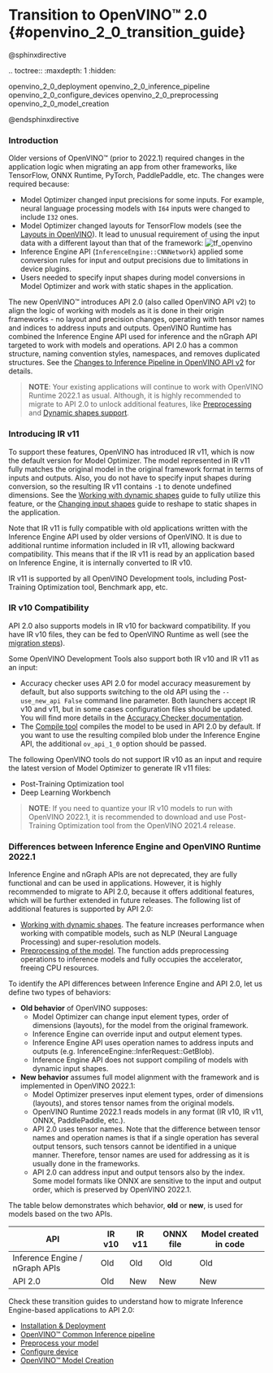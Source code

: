 # Transition to OpenVINO™ 2.0 {#openvino_2_0_transition_guide}

@sphinxdirective

.. toctree::
   :maxdepth: 1
   :hidden:

   openvino_2_0_deployment
   openvino_2_0_inference_pipeline
   openvino_2_0_configure_devices
   openvino_2_0_preprocessing
   openvino_2_0_model_creation

@endsphinxdirective

### Introduction

Older versions of OpenVINO™ (prior to 2022.1) required changes in the application logic when migrating an app from other frameworks, like TensorFlow, ONNX Runtime, PyTorch, PaddlePaddle, etc. The changes were required because:

- Model Optimizer changed input precisions for some inputs. For example, neural language processing models with `I64` inputs were changed to include `I32` ones.
- Model Optimizer changed layouts for TensorFlow models (see the [Layouts in OpenVINO](../layout_overview.md)). It lead to unusual requirement of using the input data with a different layout than that of the framework:
![tf_openvino]
- Inference Engine API (`InferenceEngine::CNNNetwork`) applied some conversion rules for input and output precisions due to limitations in device plugins.
- Users needed to specify input shapes during model conversions in Model Optimizer and work with static shapes in the application.

The new OpenVINO™ introduces API 2.0 (also called OpenVINO API v2) to align the logic of working with models as it is done in their origin frameworks - no layout and precision changes, operating with tensor names and indices to address inputs and outputs. OpenVINO Runtime has combined the Inference Engine API used for inference and the nGraph API targeted to work with models and operations. API 2.0 has a common structure, naming convention styles, namespaces, and removes duplicated structures. See the [Changes to Inference Pipeline in OpenVINO API v2](common_inference_pipeline.md) for details.

> **NOTE**: Your existing applications will continue to work with OpenVINO Runtime 2022.1 as usual. Although, it is highly recommended to migrate to API 2.0 to unlock additional features, like [Preprocessing](../preprocessing_overview.md) and [Dynamic shapes support](../ov_dynamic_shapes.md).

### Introducing IR v11

To support these features, OpenVINO has introduced IR v11, which is now the default version for Model Optimizer. The model represented in IR v11 fully matches the original model in the original framework format in terms of inputs and outputs. Also, you do not have to specify input shapes during conversion, so the resulting IR v11 contains `-1` to denote undefined dimensions. See the [Working with dynamic shapes](../ov_dynamic_shapes.md) guide to fully utilize this feature, or the [Changing input shapes](../ShapeInference.md) guide to reshape to static shapes in the application.

Note that IR v11 is fully compatible with old applications written with the Inference Engine API used by older versions of OpenVINO. It is due to additional runtime information included in IR v11, allowing backward compatibility. This means that if the IR v11 is read by an application based on Inference Engine, it is internally converted to IR v10.

IR v11 is supported by all OpenVINO Development tools, including Post-Training Optimization tool, Benchmark app, etc.

### IR v10 Compatibility

API 2.0 also supports models in IR v10 for backward compatibility. If you have IR v10 files, they can be fed to OpenVINO Runtime as well (see the [migration steps](common_inference_pipeline.md)).

Some OpenVINO Development Tools also support both IR v10 and IR v11 as an input:
- Accuracy checker uses API 2.0 for model accuracy measurement by default, but also supports switching to the old API using the `--use_new_api False` command line parameter. Both launchers accept IR v10 and v11, but in some cases configuration files should be updated. You will find more details in the [Accuracy Checker documentation](https://github.com/openvinotoolkit/open_model_zoo/blob/master/tools/accuracy_checker/openvino/tools/accuracy_checker/launcher/openvino_launcher_readme.md).
- The [Compile tool](../../../tools/compile_tool/README.md) compiles the model to be used in API 2.0 by default. If you want to use the resulting compiled blob under the Inference Engine API, the additional `ov_api_1_0` option should be passed.

The following OpenVINO tools do not support IR v10 as an input and require the latest version of Model Optimizer to generate IR v11 files:
- Post-Training Optimization tool
- Deep Learning Workbench

> **NOTE**: If you need to quantize your IR v10 models to run with OpenVINO 2022.1, it is recommended to download and use Post-Training Optimization tool from the OpenVINO 2021.4 release.

### Differences between Inference Engine and OpenVINO Runtime 2022.1

Inference Engine and nGraph APIs are not deprecated, they are fully functional and can be used in applications. However, it is highly recommended to migrate to API 2.0, because it offers additional features, which will be further extended in future releases. The following list of additional features is supported by API 2.0:
- [Working with dynamic shapes](../ov_dynamic_shapes.md). The feature increases performance when working with compatible models, such as NLP (Neural Language Processing) and super-resolution models.
- [Preprocessing of the model](../preprocessing_overview.md). The function adds preprocessing operations to inference models and fully occupies the accelerator, freeing CPU resources.

To identify the API differences between Inference Engine and API 2.0, let us define two types of behaviors:
- **Old behavior** of OpenVINO supposes:
  - Model Optimizer can change input element types, order of dimensions (layouts), for the model from the original framework.
  - Inference Engine can override input and output element types.
  - Inference Engine API uses operation names to address inputs and outputs (e.g. InferenceEngine::InferRequest::GetBlob).
  - Inference Engine API does not support compiling of models with dynamic input shapes.
- **New behavior** assumes full model alignment with the framework and is implemented in OpenVINO 2022.1:
  - Model Optimizer preserves input element types, order of dimensions (layouts), and stores tensor names from the original models.
  - OpenVINO Runtime 2022.1 reads models in any format (IR v10, IR v11, ONNX, PaddlePaddle, etc.).
  - API 2.0 uses tensor names. Note that the difference between tensor names and operation names is that if a single operation has several output tensors, such tensors cannot be identified in a unique manner. Therefore, tensor names are used for addressing as it is usually done in the frameworks.
  - API 2.0 can address input and output tensors also by the index. Some model formats like ONNX are sensitive to the input and output order, which is preserved by OpenVINO 2022.1.

The table below demonstrates which behavior, **old** or **new**, is used for models based on the two APIs.

|               API             | IR v10  | IR v11  | ONNX file | Model created in code |
|-------------------------------|---------|---------|-----------|-----------------------|
|Inference Engine / nGraph APIs |     Old |     Old |       Old |                   Old |
|API 2.0                        |     Old |     New |       New |                   New |

Check these transition guides to understand how to migrate Inference Engine-based applications to API 2.0:
 - [Installation & Deployment](deployment_migration.md)
 - [OpenVINO™ Common Inference pipeline](common_inference_pipeline.md)
 - [Preprocess your model](./preprocessing.md)
 - [Configure device](./configure_devices.md)
 - [OpenVINO™ Model Creation](graph_construction.md)

[tf_openvino]: ../../img/tf_openvino.png

